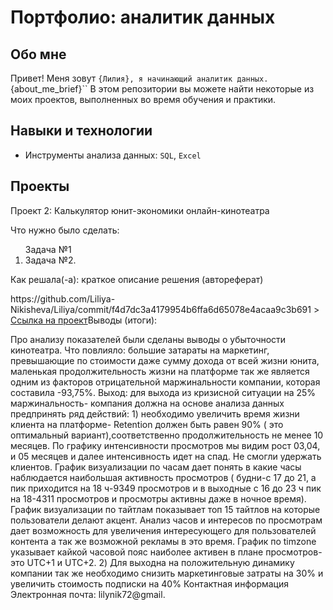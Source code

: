 # Портфолио: аналитик данных

## Обо мне 

Привет! Меня зовут ``{Лилия}, я начинающий аналитик данных.
``{about_me_brief}``
В этом репозитории вы можете найти некоторые из моих проектов, выполненных во время обучения и практики.
<br>

## Навыки и технологии
- Инструменты анализа данных: ``SQL``, ``Excel``

## Проекты

<p> Проект 2: Калькулятор юнит-экономики онлайн-кинотеатра</p>
<p>Что нужно было сделать:<p>
<ol
  <li>Задача №1</li>
  <li>Задача №2.</li>
</ol>

<p>Как решала(-а): краткое описание решения (автореферат)<p>
https://github.com/Liliya-Nikisheva/Liliya/commit/f4d7dc3a4179954b6ffa6d65078e4acaa9c3b691
> <a href="https://drive.google.com/drive/folders/11HcEeqniyrCMjuwHZ0GLysX0A2SEv-_x">Ссылка на проект</a
 (ссылка должна содержать демонстративные материалы: скриншоты, таблички, запросы, код. Работодатель должен иметь возможность быстро посмотреть результаты работы)
 
 <p>Выводы (итоги):<p>
                                                                                                                                        Про анализу показателей были сделаны выводы о  убыточности кинотеатра.
Что повлияло: большие затараты на маркетинг, превышающие по стоимости даже сумму дохода от всей жизни юнита, маленькая продолжительность жизни на платформе так же является одним из факторов отрицательной маржинальности компании, которая составила -93,75%. Выход: для выхода из кризисной ситуации на 25% маржинальность- компания должна на основе анализа данных предпринять ряд  действий: 1) необходимо увеличить время жизни клиента на платформе- Retention должен быть равен 90% ( это оптимальный вариант),соответственно продолжительность не менее 10 месяцев. По графику интенсивности просмотров мы видим рост 03,04, и 05 месяцев и далее интенсивность идет на спад. Не смогли удержать клиентов. График визуализации по часам  дает понять в какие часы наблюдается наибольшая активность просмотров (  будни-с 17 до 21, а пик приходится на 18 ч-9349 просмотров и в выходные с 16 до 23 ч пик на 18-4311 просмотров и просмотры активны даже в ночное время). График визуализации по тайтлам показывает топ 15 тайтлов на которые пользователи делают акцент. Анализ часов и интересов по просмотрам дает возможность для увеличения интересующего для пользователей контента а так же возможной рекламы в это время. График по timzone указывает кайкой часовой пояс наиболее активен в плане  просмотров-это  UTC+1 и UTC+2.     2) Для выходна на положительную динамику компании так же необходимо снизить 
маркетинговые затраты на 30% и увеличить стоимость подписки на 40%	
  Контактная информация
Электронная почта: lilynik72@gmail.
  
